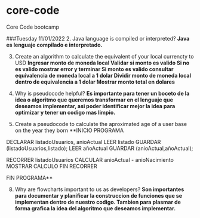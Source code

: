 # core-code
Core Code bootcamp

###Tuesday 11/01/2022
2. Java language is compiled or interpreted?
**Java es lenguaje compilado e interpretado.**

3. Create an algorithm to calculate the equivalent of your local currencty to USD
**Ingresar monto de moneda local
Validar si monto es valido
Si no es valido mostrar error y terminar
Si monto es valido consultar equivalencia de moneda local a 1 dolar
Dividir monto de moneda local dentro de equivalencia a 1 dolar
Mostrar monto total en dolares**

5. Why is pseudocode helpful?
**Es importante para tener un boceto de la idea o algoritmo que queremos transformar en el lenguaje que deseamos implementar, asi poder identificar mejor la idea para optimizar y tener un codigo mas limpio.**

6. Create a pseudocode to calculate the aproximated age of a user base on the year they born
**INICIO PROGRAMA

DECLARAR listadoUsuarios, anioActual
LEER listado
GUARDAR (listadoUsuarios,listado);
LEER añoActual
GUARDAR (anioActual,añoActual);

RECORRER listadoUsuarios
  CALCULAR anioActual - anioNacimiento
  MOSTRAR CALCULO
FIN RECORRER

FIN PROGRAMA**

8. Why are flowcharts important to us as developers?
**Son importantes para documentar y planificar la construccion de funciones que se implementan dentro de nuestro codigo. Tambien para plasmar de forma grafica la idea del algoritmo que deseamos implementar.**

